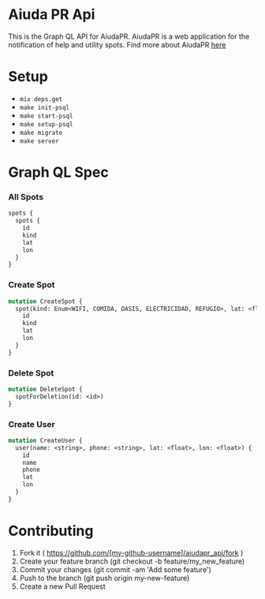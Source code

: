 # Aiuda PR Api

This is the Graph QL API for AiudaPR.
AiudaPR is a web application for the
notification of help and utility spots.
Find more about AiudaPR [here](https://github.com/makobi/aiudapr)

# Setup

- `mix deps.get`
- `make init-psql`
- `make start-psql`
- `make setup-psql`
- `make migrate`
- `make server`

# Graph QL Spec

### All Spots

```graphql
spots {
  spots {
    id
    kind
    lat
    lon
  }
}
```

### Create Spot

```graphql
mutation CreateSpot {
  spot(kind: Enum<WIFI, COMIDA, OASIS, ELECTRICIDAD, REFUGIO>, lat: <float>, lon: <float>) {
    id
    kind
    lat
    lon
  }
}
```

### Delete Spot

```graphql
mutation DeleteSpot {
  spotForDeletion(id: <id>)
}
```

### Create User

```graphql
mutation CreateUser {
  user(name: <string>, phone: <string>, lat: <float>, lon: <float>) {
    id
    name
    phone
    lat
    lon
  }
}
```

# Contributing

1. Fork it ( https://github.com/[my-github-username]/aiudapr_api/fork )
2. Create your feature branch (git checkout -b feature/my_new_feature)
3. Commit your changes (git commit -am 'Add some feature')
4. Push to the branch (git push origin my-new-feature)
5. Create a new Pull Request
